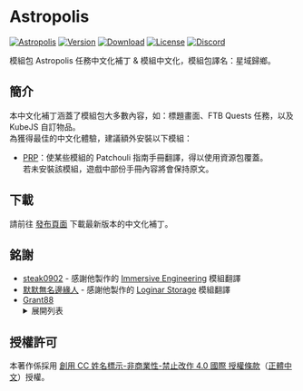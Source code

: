 # Astropolis

[![Astropolis][curseforge]][astropolis]
[![Version][version_badge]][version_link]
[![Download][download_total]][version_link]
[![License][license_badge]][license]
[![Discord][discord_badge]][discord]

模組包 Astropolis 任務中文化補丁 & 模組中文化，模組包譯名：星域歸鄉。

## **簡介**

本中文化補丁涵蓋了模組包大多數內容，如：標題畫面、FTB Quests 任務，以及 KubeJS 自訂物品。<br>
為獲得最佳的中文化體驗，建議額外安裝以下模組：

* [PRP]：使某些模組的 Patchouli 指南手冊翻譯，得以使用資源包覆蓋。<br>若未安裝該模組，遊戲中部份手冊內容將會保持原文。

## **下載**

請前往 [發布頁面][version_link] 下載最新版本的中文化補丁。


## **銘謝**
* [steak0902] - 感謝他製作的 [Immersive Engineering][immersiveengineering] 模組翻譯
* [默默無名邊緣人][alan40201] - 感謝他製作的 [Loginar Storage][loginarstorage] 模組翻譯
* [Grant88][Grant]
  <details>
    <summary>展開列表</summary>
      <ul>
        <li><a href="https://grant88.pixnet.net/blog/post/44292148">Fairy Lights</a></li>
        <li><a href="https://grant88.pixnet.net/blog/post/43700814">JourneyMap</a></li>
        <li><a href="https://grant88.pixnet.net/blog/post/44988448">Quark</a></li>
        <li><a href="https://grant88.pixnet.net/blog/post/45034372">Supplementaries</a></li>
      </ul>
  </details>


## **授權許可**

本著作係採用 [創用 CC 姓名標示-非商業性-禁止改作 4.0 國際 授權條款][license]（[正體中文]）授權。

<!-- Badges -->
[curseforge]: https://img.shields.io/badge/CurseForge-Astropolis-red
[version_badge]: https://img.shields.io/github/v/release/TeamKugimiya/Astropolis?include_prereleases
[version_link]: https://github.com/TeamKugimiya/Astropolis/releases/latest
[download_total]: https://img.shields.io/github/downloads/TeamKugimiya/Astropolis/total
[license_badge]: https://img.shields.io/badge/License-CC%20BY--NC--ND%204.0-orange
[discord_badge]: https://img.shields.io/discord/947630690315411476?logo=discord

<!-- Links -->
[astropolis]: https://www.curseforge.com/minecraft/modpacks/astropolis
[discord]: https://discord.gg/7BbPMtygHU
[prp]: https://www.curseforge.com/minecraft/mc-mods/prp
[immersiveengineering]: https://forum.gamer.com.tw/C.php?bsn=18673&snA=196127
[loginarstorage]: https://github.com/xMikux/ModsTranslationPack/pull/263
[modernui]: https://www.curseforge.com/minecraft/mc-mods/modern-ui
[正體中文]: https://creativecommons.org/licenses/by-nc-nd/4.0/deed.zh_TW
[license]: LICENSE

<!-- Credit -->
[steak0902]: https://home.gamer.com.tw/homeindex.php?owner=minecraft15
[alan40201]: https://home.gamer.com.tw/profile/index.php?&owner=alan40201
[Grant]: https://grant88.pixnet.net/blog
